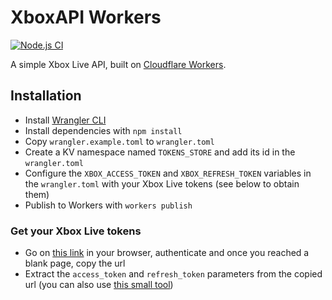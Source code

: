 # XboxAPI Workers

[![Node.js CI](https://github.com/MrMicky-FR/XboxAPI-Workers/actions/workflows/tests.yml/badge.svg)](https://github.com/MrMicky-FR/XboxAPI-Workers/actions/workflows/tests.yml)

A simple Xbox Live API, built on [Cloudflare Workers](https://workers.cloudflare.com/).

## Installation

* Install [Wrangler CLI](https://developers.cloudflare.com/workers/cli-wrangler/install-update)
* Install dependencies with `npm install`
* Copy `wrangler.example.toml` to `wrangler.toml`
* Create a KV namespace named `TOKENS_STORE` and add its id in the `wrangler.toml`
* Configure the `XBOX_ACCESS_TOKEN` and `XBOX_REFRESH_TOKEN` variables in the `wrangler.toml` with your Xbox Live tokens (see below to obtain them)
* Publish to Workers with `workers publish`

### Get your Xbox Live tokens
* Go on [this link](https://login.live.com/oauth20_authorize.srf?display=touch&scope=service%3A%3Auser.auth.xboxlive.com%3A%3AMBI_SSL&redirect_uri=https%3A%2F%2Flogin.live.com%2Foauth20_desktop.srf&locale=en&response_type=token&client_id=0000000048093EE3) in your browser, authenticate and once you reached a blank page, copy the url
* Extract the `access_token` and `refresh_token` parameters from the copied url (you can also use [this small tool](https://jsfiddle.net/vc361wha/))
